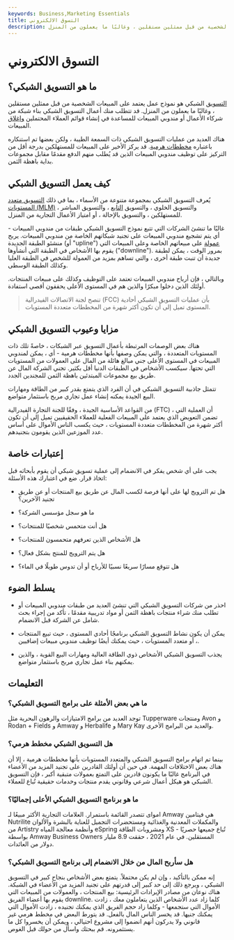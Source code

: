 ```yaml
---
keywords: Business,Marketing Essentials
title: التسوق الالكتروني
description: التسويق الشبكي هو نموذج عمل يعتمد على المبيعات الشخصية من قبل ممثلين مستقلين ، وغالبًا ما يعملون من المنزل.
---
```


# التسوق الالكتروني
## ما هو التسويق الشبكي؟

[التسويق](/marketing) الشبكي هو نموذج عمل يعتمد على المبيعات الشخصية من قبل ممثلين مستقلين ، وغالبًا ما يعملون من المنزل. قد تتطلب منك أعمال التسويق الشبكي بناء شبكة من شركاء الأعمال أو مندوبي المبيعات للمساعدة في إنشاء قوائم العملاء المحتملين [وإغلاق](/sales-lead) المبيعات.

هناك العديد من عمليات التسويق الشبكي ذات السمعة الطيبة ، ولكن بعضها تم استنكاره باعتباره [مخططات هرمية](/pyramidscheme). قد يركز الأخير على المبيعات للمستهلكين بدرجة أقل من التركيز على توظيف مندوبي المبيعات الذين قد يُطلب منهم الدفع مقدمًا مقابل مجموعات بداية باهظة الثمن.

## كيف يعمل التسويق الشبكي

يُعرف التسويق الشبكي بمجموعة متنوعة من الأسماء ، بما في ذلك [التسويق متعدد المستويات (MLM)](/multi-level-marketing) ، والتسويق الخلوي ، والتسويق [التابع](/affiliate-network) ، والتسويق المباشر للمستهلكين ، والتسويق بالإحالة ، أو امتياز الأعمال التجارية من المنزل.

غالبًا ما تنشئ الشركات التي تتبع نموذج التسويق الشبكي طبقات من مندوبي المبيعات - أي يتم تشجيع مندوبي المبيعات على تجنيد شبكاتهم الخاصة من مندوبي المبيعات. يربح منشئو الطبقة الجديدة (أو "upline") [عمولة](/commission) على مبيعاتهم الخاصة وعلى المبيعات التي يقوم بها الأشخاص في الطبقة التي أنشأوها ("downline"). بمرور الوقت ، يمكن لطبقة جديدة أن تنبت طبقة أخرى ، والتي تساهم بمزيد من العمولة للشخص في الطبقة العليا وكذلك الطبقة الوسطى.

وبالتالي ، فإن أرباح مندوبي المبيعات تعتمد على التوظيف وكذلك على مبيعات المنتجات. أولئك الذين دخلوا مبكرًا والذين هم في المستوى الأعلى يحققون أقصى استفادة.

> تنصح لجنة الاتصالات الفيدرالية (FCC) بأن عمليات التسويق الشبكي أحادية المستوى تميل إلى أن تكون أكثر شهرة من المخططات متعددة المستويات.

>

## مزايا وعيوب التسويق الشبكي

هناك بعض الوصمات المرتبطة بأعمال التسويق عبر الشبكات ، خاصةً تلك ذات المستويات المتعددة ، والتي يمكن وصفها بأنها مخططات هرمية - أي ، يمكن لمندوبي المبيعات في المستوى الأعلى جني مبالغ هائلة من المال على العمولات من المستويات التي تحتها. سيكسب الأشخاص في الطبقات الدنيا أقل بكثير. تجني الشركة المال عن طريق بيع مجموعات المبتدئين باهظة الثمن للمجندين الجدد.

تتمثل جاذبية التسويق الشبكي في أن الفرد الذي يتمتع بقدر كبير من الطاقة ومهارات البيع الجيدة يمكنه إنشاء عمل تجاري مربح باستثمار متواضع.

من القواعد الأساسية الجيدة ، وفقًا للجنة التجارة الفيدرالية (FTC) ، أن العملية التي تضمن التعويض الذي يعتمد على المبيعات الفعلية للعملاء الحقيقيين تميل إلى أن تكون أكثر شهرة من المخططات متعددة المستويات ، حيث يكسب الناس الأموال على أساس عدد الموزعين الذين يقومون بتجنيدهم.

## إعتبارات خاصة

يجب على أي شخص يفكر في الانضمام إلى عملية تسويق شبكي أن يقوم بأبحاثه قبل اتخاذ قرار. ضع في اعتبارك هذه الأسئلة:

- هل تم الترويج لها على أنها فرصة لكسب المال عن طريق بيع المنتجات أو عن طريق تجنيد الآخرين؟

- ما هو سجل مؤسسي الشركة؟

- هل أنت متحمس شخصيًا للمنتجات؟

- هل الأشخاص الذين تعرفهم متحمسون للمنتجات؟

- هل يتم الترويج للمنتج بشكل فعال؟

- هل تتوقع مسارًا سريعًا نسبيًا للأرباح أو أن تدوس طويلًا في الماء؟

## يسلط الضوء

- احذر من شركات التسويق الشبكي التي تنشئ العديد من طبقات مندوبي المبيعات أو تطلب منك شراء منتجات باهظة الثمن أو مواد تدريبية مقدمًا ، تأكد من إجراء بحث شامل عن الشركة قبل الانضمام.

- يمكن أن يكون نشاط التسويق الشبكي برنامجًا أحادي المستوى ، حيث تبيع المنتجات ، أو متعدد المستويات ، حيث يمكنك أيضًا توظيف مندوبي مبيعات إضافيين.

- يجذب التسويق الشبكي الأشخاص ذوي الطاقة العالية ومهارات البيع القوية ، والذين يمكنهم بناء عمل تجاري مربح باستثمار متواضع.

## التعليمات

### ما هي بعض الأمثلة على برامج التسويق الشبكي؟

توجد العديد من برامج الامتيازات والرهون البحرية مثل Tupperware ومنتجات Avon و Rodan + Fields و Amway و Herbalife و Mary Kay والعديد من البرامج الأخرى.

### هل التسويق الشبكي مخطط هرمي؟

بينما تم اتهام برامج التسويق الشبكي والمتعدد المستويات بأنها مخططات هرمية ، إلا أن هناك بعض الاختلافات المهمة. في حين أن أولئك القادرين على تجنيد المزيد من الأعضاء في البرنامج غالبًا ما يكونون قادرين على التمتع بعمولات متبقية أكبر ، فإن التسويق الشبكي هو هيكل أعمال شرعي وقانوني يقدم منتجات وخدمات حقيقية تُباع للعملاء.

### ما هو برنامج التسويق الشبكي الأعلى إجماليًا؟

امواى تتصدر القائمة باستمرار. العلامات التجارية الأكثر مبيعًا لـ Amway هي فيتامين Nutrilite والمكملات المعدنية والغذائية ومستحضرات التجميل للعناية بالبشرة والألوان من Artistry وأنظمة معالجة المياه eSpring ومشروبات الطاقة XS - تُباع جميعها حصريًا بواسطة Amway Business Owners المستقلين. في عام 2021 ، حققت 8.9 مليار دولار من العائدات.

### هل سأربح المال من خلال الانضمام إلى برنامج التسويق الشبكي؟

إنه ممكن بالتأكيد ، وإن لم يكن محتملاً. يتمتع بعض الأشخاص بنجاح كبير في التسويق الشبكي ، ويرجع ذلك إلى حد كبير إلى قدرتهم على تجنيد المزيد من الأعضاء في الشبكة. هناك نوعان من مصادر الإيرادات الرئيسية: بيع المنتجات ، والعمولات من المبيعات التي يقوم بها أعضاء الفريق downline. كلما زاد عدد الأشخاص الذين يتعاملون معك ، زادت الأموال التي ستجمعها - وكلما زاد حجم الفريق الذي يمكنك تجنيده ، زادت الأموال التي يمكنك جنيها. قد يخسر الناس المال بالفعل. قد يتورط البعض في مخطط هرمي غير قانوني ولا يدركون أنهم انضموا إلى مشروع احتيالي ، ويمكن أن يخسروا كل ما يستثمرونه. قم ببحثك واسأل من حولك قبل الغوص.

